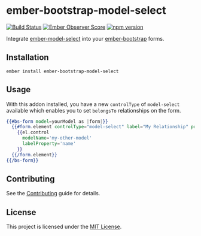 ember-bootstrap-model-select
==============================================================================
[![Build Status](https://travis-ci.org/nickschot/ember-bootstrap-model-select.svg?branch=master)](https://travis-ci.org/nickschot/ember-bootstrap-model-select) [![Ember Observer Score](https://emberobserver.com/badges/ember-bootstrap-model-select.svg)](https://emberobserver.com/addons/ember-bootstrap-model-select) [![npm version](https://badge.fury.io/js/ember-bootstrap-model-select.svg)](https://badge.fury.io/js/ember-bootstrap-model-select)

Integrate [ember-model-select](https://github.com/nickschot/ember-model-select) into your [ember-bootstrap](http;//www.ember.bootstrap.com)
forms.

Installation
------------------------------------------------------------------------------

```
ember install ember-bootstrap-model-select
```


Usage
------------------------------------------------------------------------------

With this addon installed, you have a new `controlType` of `model-select` available which enables you to set `belongsTo` relationships on the form.

```hbs
{{#bs-form model=yourModel as |form|}}  
  {{#form.element controlType="model-select" label="My Relationship" property="myOtherModel" as |el|}}
    {{el.control
      modelName='my-other-model'
      labelProperty='name'
    }}
  {{/form.element}}
{{/bs-form}}

```

Contributing
------------------------------------------------------------------------------

See the [Contributing](CONTRIBUTING.md) guide for details.


License
------------------------------------------------------------------------------

This project is licensed under the [MIT License](LICENSE.md).

